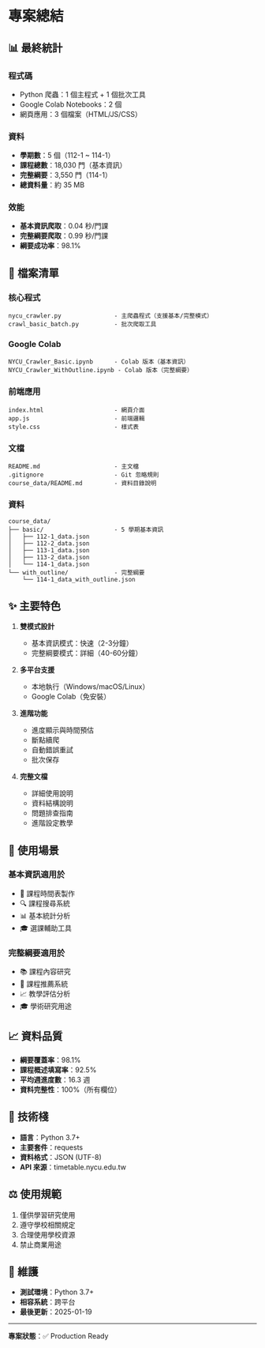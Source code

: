 # 專案總結

## 📊 最終統計

### 程式碼
- Python 爬蟲：1 個主程式 + 1 個批次工具
- Google Colab Notebooks：2 個
- 網頁應用：3 個檔案（HTML/JS/CSS）

### 資料
- **學期數**：5 個（112-1 ~ 114-1）
- **課程總數**：18,030 門（基本資訊）
- **完整綱要**：3,550 門（114-1）
- **總資料量**：約 35 MB

### 效能
- **基本資訊爬取**：0.04 秒/門課
- **完整綱要爬取**：0.99 秒/門課
- **綱要成功率**：98.1%

## 📁 檔案清單

### 核心程式
```
nycu_crawler.py               - 主爬蟲程式（支援基本/完整模式）
crawl_basic_batch.py          - 批次爬取工具
```

### Google Colab
```
NYCU_Crawler_Basic.ipynb      - Colab 版本（基本資訊）
NYCU_Crawler_WithOutline.ipynb - Colab 版本（完整綱要）
```

### 前端應用
```
index.html                    - 網頁介面
app.js                        - 前端邏輯
style.css                     - 樣式表
```

### 文檔
```
README.md                     - 主文檔
.gitignore                    - Git 忽略規則
course_data/README.md         - 資料目錄說明
```

### 資料
```
course_data/
├── basic/                    - 5 學期基本資訊
│   ├── 112-1_data.json
│   ├── 112-2_data.json
│   ├── 113-1_data.json
│   ├── 113-2_data.json
│   └── 114-1_data.json
└── with_outline/             - 完整綱要
    └── 114-1_data_with_outline.json
```

## ✨ 主要特色

1. **雙模式設計**
   - 基本資訊模式：快速（2-3分鐘）
   - 完整綱要模式：詳細（40-60分鐘）

2. **多平台支援**
   - 本地執行（Windows/macOS/Linux）
   - Google Colab（免安裝）

3. **進階功能**
   - 進度顯示與時間預估
   - 斷點續爬
   - 自動錯誤重試
   - 批次保存

4. **完整文檔**
   - 詳細使用說明
   - 資料結構說明
   - 問題排查指南
   - 進階設定教學

## 🎯 使用場景

### 基本資訊適用於
- 📅 課程時間表製作
- 🔍 課程搜尋系統
- 📊 基本統計分析
- 🎓 選課輔助工具

### 完整綱要適用於
- 📚 課程內容研究
- 🤖 課程推薦系統
- 📈 教學評估分析
- 🎓 學術研究用途

## 📈 資料品質

- **綱要覆蓋率**：98.1%
- **課程概述填寫率**：92.5%
- **平均週進度數**：16.3 週
- **資料完整性**：100%（所有欄位）

## 🔧 技術棧

- **語言**：Python 3.7+
- **主要套件**：requests
- **資料格式**：JSON (UTF-8)
- **API 來源**：timetable.nycu.edu.tw

## ⚖️ 使用規範

1. 僅供學習研究使用
2. 遵守學校相關規定
3. 合理使用學校資源
4. 禁止商業用途

## 📮 維護

- **測試環境**：Python 3.7+
- **相容系統**：跨平台
- **最後更新**：2025-01-19

---

**專案狀態**：✅ Production Ready
